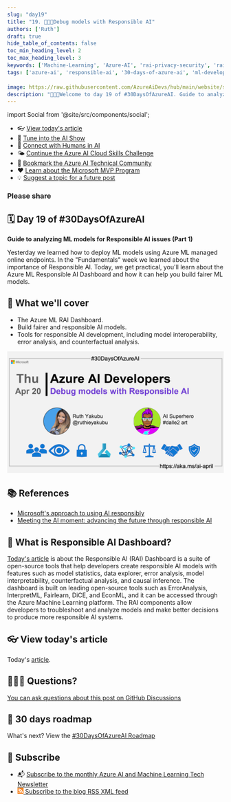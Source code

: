 ```yaml
---
slug: "day19"
title: "19. 🧑🏽‍🔬Debug models with Responsible AI"
authors: ['Ruth']
draft: true
hide_table_of_contents: false
toc_min_heading_level: 2
toc_max_heading_level: 3
keywords: ['Machine-Learning', 'Azure-AI', 'rai-privacy-security', 'rai-fairness', 'rai-transparency', 'rai-accountable', 'rai-inclusion', 'rai-reliable']
tags: ['azure-ai', 'responsible-ai', '30-days-of-azure-ai', 'ml-developers', 'app-developers', 'machine-learning-debugging-tools', 'responsible-ai-tools']

image: https://raw.githubusercontent.com/AzureAiDevs/hub/main/website/static/img/2023-aia/banner-day19.png
description: "🧑🏽‍🔬Welcome to day 19 of #30DaysOfAzureAI. Guide to analyzing ML models for Responsible AI issues (Part 1) https://azureaidevs.github.io/hub/2023-aia/day19"
---
```


import Social from '@site/src/components/social';

<head>

  <meta name="twitter:url" content="https://azureaidevs.github.io/hub/2023-aia/day19" />
  <meta name="twitter:title" content="Debug models with Responsible AI" />
  <meta name="twitter:description" content="🧑🏽‍🔬Welcome to day 19 of #30DaysOfAzureAI. Guide to analyzing ML models for Responsible AI issues (Part 1)" />
  <meta name="twitter:image" content="https://raw.githubusercontent.com/AzureAiDevs/hub/main/website/static/img/2023-aia/banner-day19.png" />
  <meta name="twitter:card" content="summary_large_image" />

  <link rel="canonical" href="https://techcommunity.microsoft.com/t5/ai-machine-learning-blog/getting-started-with-azure-machine-learning-responsible-ai/ba-p/3746948?WT.mc_id=aiml-89446-dglover"  />
  </head>

- 👓 [View today's article](https://techcommunity.microsoft.com/t5/ai-machine-learning-blog/getting-started-with-azure-machine-learning-responsible-ai/ba-p/3746948?WT.mc_id=aiml-89446-dglover)
- 🍿 [Tune into the AI Show](https://aka.ms/ai-april-ai-show)
- 🧬 [Connect with Humans in AI](/hub/humans-in-ai)
- 🌤️ [Continue the Azure AI Cloud Skills Challenge](https://aka.ms/30-days-of-azure-ai-challenge)
- 🏫 [Bookmark the Azure AI Technical Community](https://aka.ms/ai-april-tech-community)
- ❤️ [Learn about the Microsoft MVP Program](https://aka.ms/ai-april-mvp-program)
- 💡 [Suggest a topic for a future post](https://github.com/AzureAiDevs/hub/discussions/categories/call-for-content)

### Please share

<Social
    page_url="https://azureaidevs.github.io/hub/2023-aia/day19"
    image_url="https://raw.githubusercontent.com/AzureAiDevs/hub/main/website/static/img/2023-aia/banner-day19.png"
    title="Debug models with Responsible AI"
    description= "🧑🏽‍🔬Day 19 of #30DaysOfAzureAI. Unlock the power of Responsible AI with the RAI Dashboard, a suite of open-source tools for model debugging, fairness assessment, and more, now available on Azure Machine Learning."
    hashtags="AIforAll"
    hashtag="#30DaysOfAzureAi"
/>

## 🗓️ Day 19 of #30DaysOfAzureAI

<!-- Short description section -->

**Guide to analyzing ML models for Responsible AI issues (Part 1)**

<!-- Intro section -->

Yesterday we learned how to deploy ML models using Azure ML managed online endpoints. In the "Fundamentals" week we learned about the importance of Responsible AI. Today, we get practical, you'll learn about the Azure ML Responsible AI Dashboard and how it can help you build fairer ML models.

## 🎯 What we'll cover

<!-- What we'll cover section -->


- The Azure ML RAI Dashboard.
- Build fairer and responsible AI models.
- Tools for responsible AI development, including model interoperability, error analysis, and counterfactual analysis.


[![Image banner for day 19](./../../static/img/2023-aia/banner-day19.png)](https://techcommunity.microsoft.com/t5/ai-machine-learning-blog/getting-started-with-azure-machine-learning-responsible-ai/ba-p/3746948?WT.mc_id=aiml-89446-dglover)


<!-- Reference section -->



## 📚 References

- [Microsoft's approach to using AI responsibly](https://news.microsoft.com/source/features/ai/microsoft-approach-to-ai/#using-ai-responsibly?WT.mc_id=aiml-89446-dglover)
- [Meeting the AI moment: advancing the future through responsible AI](https://blogs.microsoft.com/on-the-issues/2023/02/02/responsible-ai-chatgpt-artificial-intelligence?WT.mc_id=aiml-89446-dglover)


<!-- Body section -->


## 🚌 What is Responsible AI Dashboard?

[Today's article](https://techcommunity.microsoft.com/t5/ai-machine-learning-blog/getting-started-with-azure-machine-learning-responsible-ai/ba-p/3746948?WT.mc_id=aiml-89446-dglover) is about the Responsible AI (RAI) Dashboard is a suite of open-source tools that help developers create responsible AI models with features such as model statistics, data explorer, error analysis, model interpretability, counterfactual analysis, and causal inference. The dashboard is built on leading open-source tools such as ErrorAnalysis, InterpretML, Fairlearn, DiCE, and EconML, and it can be accessed through the Azure Machine Learning platform. The RAI components allow developers to troubleshoot and analyze models and make better decisions to produce more responsible AI systems.

## 👓 View today's article

Today's [article](https://techcommunity.microsoft.com/t5/ai-machine-learning-blog/getting-started-with-azure-machine-learning-responsible-ai/ba-p/3746948?WT.mc_id=aiml-89446-dglover).


## 🙋🏾‍♂️ Questions?

[You can ask questions about this post on GitHub Discussions](https://github.com/AzureAiDevs/hub/discussions/categories/azure-ai-developers)

## 📍 30 days roadmap

What's next? View the [#30DaysOfAzureAI Roadmap](/hub/roadmap/30days)

## 🧲 Subscribe

- 📬 [Subscribe to the monthly Azure AI and Machine Learning Tech Newsletter](https://aka.ms/azure-ai-dev-newsletter)
- [![The image is the blog RSS feed available icon](./../../static/img/2023-aia/rss.png) Subscribe to the blog RSS XML feed](https://azureaidevs.github.io/hub/2023-aia/rss.xml)